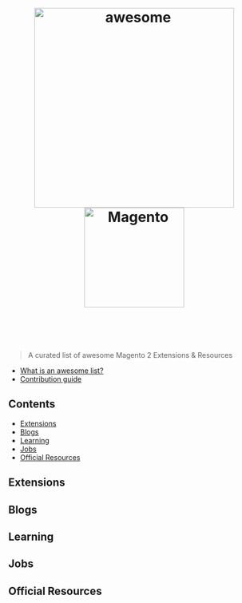 <h1 align="center">
	<br>
	<img width="400" src="https://cdn.rawgit.com/sindresorhus/awesome/master/media/logo.svg" alt="awesome">
  	<img width="200" src="http://logonoid.com/images/magento-logo.png" alt="Magento">
	<br>
	<br>
	<br>
</h1>

> A curated list of awesome Magento 2 Extensions & Resources

- [What is an awesome list?](awesome.md)
- [Contribution guide](contributing.md)


## Contents

- [Extensions](#extensions)
- [Blogs](#blogs)
- [Learning](#learning)
- [Jobs](#jobs)
- [Official Resources](#official)


## Extensions

## Blogs

## Learning

## Jobs

## Official Resources
